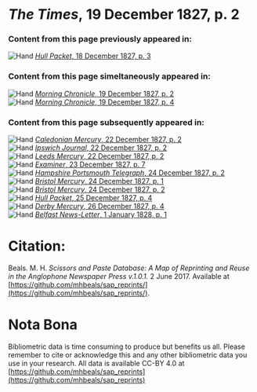 # *The Times*, 19 December 1827, p. 2  
  
### Content from this page previously appeared in:  
![Hand](http://scissorsandpaste.net/wp-content/uploads/2017/06/smallhandpointer.png) [*Hull Packet*, 18 December 1827, p. 3](https://mhbeals.github.io/sap_html/Hull-Packet/Hull-Packet-18-December-1827-p-3)  
  
### Content from this page simeltaneously appeared in:  
![Hand](http://scissorsandpaste.net/wp-content/uploads/2017/06/smallhandpointer.png) [*Morning Chronicle*, 19 December 1827, p. 2](https://mhbeals.github.io/sap_html/Morning-Chronicle/Morning-Chronicle-19-December-1827-p-2)  
![Hand](http://scissorsandpaste.net/wp-content/uploads/2017/06/smallhandpointer.png) [*Morning Chronicle*, 19 December 1827, p. 4](https://mhbeals.github.io/sap_html/Morning-Chronicle/Morning-Chronicle-19-December-1827-p-4)  
  
### Content from this page subsequently appeared in:  
![Hand](http://scissorsandpaste.net/wp-content/uploads/2017/06/smallhandpointer.png) [*Caledonian Mercury*, 22 December 1827, p. 2](https://mhbeals.github.io/sap_html/Caledonian-Mercury/Caledonian-Mercury-22-December-1827-p-2)  
![Hand](http://scissorsandpaste.net/wp-content/uploads/2017/06/smallhandpointer.png) [*Ipswich Journal*, 22 December 1827, p. 2](https://mhbeals.github.io/sap_html/Ipswich-Journal/Ipswich-Journal-22-December-1827-p-2)  
![Hand](http://scissorsandpaste.net/wp-content/uploads/2017/06/smallhandpointer.png) [*Leeds Mercury*, 22 December 1827, p. 2](https://mhbeals.github.io/sap_html/Leeds-Mercury/Leeds-Mercury-22-December-1827-p-2)  
![Hand](http://scissorsandpaste.net/wp-content/uploads/2017/06/smallhandpointer.png) [*Examiner*, 23 December 1827, p. 7](https://mhbeals.github.io/sap_html/Examiner/Examiner-23-December-1827-p-7)  
![Hand](http://scissorsandpaste.net/wp-content/uploads/2017/06/smallhandpointer.png) [*Hampshire Portsmouth Telegraph*, 24 December 1827, p. 2](https://mhbeals.github.io/sap_html/Hampshire-Portsmouth-Telegraph/Hampshire-Portsmouth-Telegraph-24-December-1827-p-2)  
![Hand](http://scissorsandpaste.net/wp-content/uploads/2017/06/smallhandpointer.png) [*Bristol Mercury*, 24 December 1827, p. 1](https://mhbeals.github.io/sap_html/Bristol-Mercury/Bristol-Mercury-24-December-1827-p-1)  
![Hand](http://scissorsandpaste.net/wp-content/uploads/2017/06/smallhandpointer.png) [*Bristol Mercury*, 24 December 1827, p. 2](https://mhbeals.github.io/sap_html/Bristol-Mercury/Bristol-Mercury-24-December-1827-p-2)  
![Hand](http://scissorsandpaste.net/wp-content/uploads/2017/06/smallhandpointer.png) [*Hull Packet*, 25 December 1827, p. 4](https://mhbeals.github.io/sap_html/Hull-Packet/Hull-Packet-25-December-1827-p-4)  
![Hand](http://scissorsandpaste.net/wp-content/uploads/2017/06/smallhandpointer.png) [*Derby Mercury*, 26 December 1827, p. 4](https://mhbeals.github.io/sap_html/Derby-Mercury/Derby-Mercury-26-December-1827-p-4)  
![Hand](http://scissorsandpaste.net/wp-content/uploads/2017/06/smallhandpointer.png) [*Belfast News-Letter*, 1 January 1828, p. 1](https://mhbeals.github.io/sap_html/Belfast-News-Letter/Belfast-News-Letter-1-January-1828-p-1)  


# Citation: 

Beals. M. H. *Scissors and Paste Database: A Map of Reprinting and Reuse in the Anglophone Newspaper Press v.1.0.1.* 2 June 2017. Available at [https://github.com/mhbeals/sap_reprints/](https://github.com/mhbeals/sap_reprints/). 

# Nota Bona

Bibliometric data is time consuming to produce but benefits us all. Please remember to cite or acknowledge this and any other bibliometric data you use in your research. All data is available CC-BY 4.0 at [https://github.com/mhbeals/sap_reprints](https://github.com/mhbeals/sap_reprints)